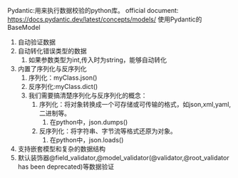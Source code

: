 Pydantic:用来执行数据校验的python库。
official document: https://docs.pydantic.dev/latest/concepts/models/
使用Pydantic的BaseModel
1. 自动验证数据
2. 自动转化错误类型的数据
   1. 如果参数类型为int,传入时为string，能够自动转化
3. 内置了序列化与反序列化
   1. 序列化：myClass.json()
   2. 反序列化:myClass.dict()
   3. 我们需要搞清楚序列化与反序列化的概念：
      1. 序列化：将对象转换成一个可存储或可传输的格式，如json,xml,yaml,二进制等。
         1. 在python中，json.dumps()
      2. 反序列化：将字符串、字节流等格式还原为对象。
         1. 在python中，json.loads()
4. 支持嵌套模型和复杂的数据结构
5. 默认装饰器@field_validator,@model_validator(@validator,@root_validator has been deprecated)等数据验证